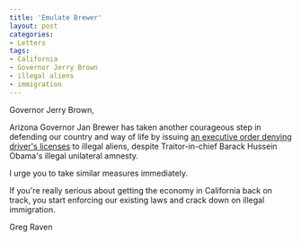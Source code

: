 ```yaml
---
title: 'Emulate Brewer'
layout: post
categories:
- Letters
tags:
- California
- Governor Jerry Brown
- illegal aliens
- immigration
---
```


Governor Jerry Brown,

Arizona Governor Jan Brewer has taken another courageous step in defending our country and way of life by issuing [an executive order denying driver's licenses](https://www.newsmax.com/Newsfront/AZ-BLCPOLSTL-BNALL-BNCOPY/2012/08/15/id/448729) to illegal aliens, despite Traitor-in-chief Barack Hussein Obama's illegal unilateral amnesty.  
  
I urge you to take similar measures immediately.

If you're really serious about getting the economy in California back on track, you start enforcing our existing laws and crack down on illegal immigration.

Greg Raven